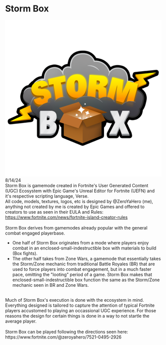 # Storm Box
![alt text](https://github.com/ZeroYaHero/StormBox/blob/main/T_SB_LogoOutline.png)\
8/14/24<br/>
Storm Box is gamemode created in Fortnite's User Generated Content (UGC) Ecosystem with Epic Game's Unreal Editor for Fortnite (UEFN) and it's respective scripting language, Verse.<br/>
All code, models, textures, logos, etc is designed by @ZeroYaHero (me), anything not created by me is created by Epic Games and offered to creators to use as seen in their EULA and Rules:<br/>
https://www.fortnite.com/news/fortnite-island-creator-rules<br/>
<br/>
Storm Box derives from gamemodes already popular with the general combat engaged playerbase.<br/> 
- One half of Storm Box originates from a mode where players enjoy combat in an enclosed-small-indestructible box with materials to build (Box fights). 
- The other half takes from Zone Wars, a gamemode that essentially takes the Storm/Zone mechanic from traditional Battle Royales (BR) that are used to force players into combat engagement, but in a much faster pace, omitting the "looting" period of a game.
Storm Box makes that enclosed-small-indestructible box function the same as the Storm/Zone mechanic seen in BR and Zone Wars.<br/>
<br/>
Much of Storm Box's execution is done with the ecosystem in mind. Everything designed is tailored to capture the attention of typical Fortnite players accustomed to playing an occassional UGC experience. For those reasons the design for certain things is done in a way to not startle the average player.
<br/><br/>
Storm Box can be played following the directions seen here:
https://www.fortnite.com/@zeroyahero/7521-0495-2926
